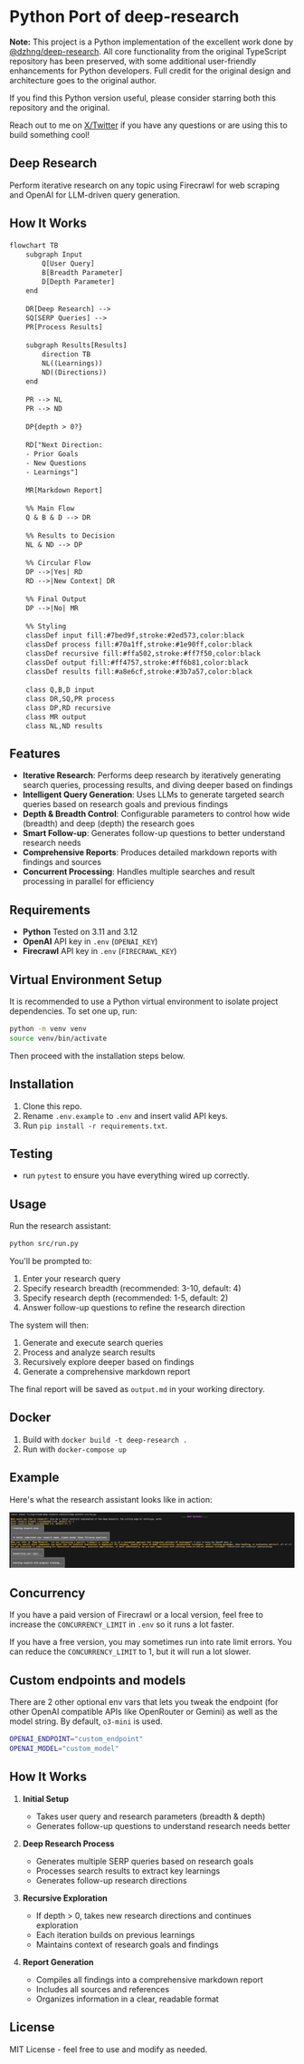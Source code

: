 # Python Port of deep-research

**Note:** This project is a Python implementation of the excellent work done by [@dzhng/deep-research](https://github.com/dzhng/deep-research). All core functionality from the original TypeScript repository has been preserved, with some additional user-friendly enhancements for Python developers. Full credit for the original design and architecture goes to the original author.

If you find this Python version useful, please consider starring both this repository and the original.

Reach out to me on [X/Twitter](https://x.com/kory_kilpatrick) if you have any questions or are using this to build something cool!

## Deep Research

Perform iterative research on any topic using Firecrawl for web scraping and OpenAI for 
LLM-driven query generation.

## How It Works

```mermaid
flowchart TB
    subgraph Input
        Q[User Query]
        B[Breadth Parameter]
        D[Depth Parameter]
    end

    DR[Deep Research] -->
    SQ[SERP Queries] -->
    PR[Process Results]

    subgraph Results[Results]
        direction TB
        NL((Learnings))
        ND((Directions))
    end

    PR --> NL
    PR --> ND

    DP{depth > 0?}

    RD["Next Direction:
    - Prior Goals
    - New Questions
    - Learnings"]

    MR[Markdown Report]

    %% Main Flow
    Q & B & D --> DR

    %% Results to Decision
    NL & ND --> DP

    %% Circular Flow
    DP -->|Yes| RD
    RD -->|New Context| DR

    %% Final Output
    DP -->|No| MR

    %% Styling
    classDef input fill:#7bed9f,stroke:#2ed573,color:black
    classDef process fill:#70a1ff,stroke:#1e90ff,color:black
    classDef recursive fill:#ffa502,stroke:#ff7f50,color:black
    classDef output fill:#ff4757,stroke:#ff6b81,color:black
    classDef results fill:#a8e6cf,stroke:#3b7a57,color:black

    class Q,B,D input
    class DR,SQ,PR process
    class DP,RD recursive
    class MR output
    class NL,ND results
```

## Features

- **Iterative Research**: Performs deep research by iteratively generating search queries, processing results, and diving deeper based on findings
- **Intelligent Query Generation**: Uses LLMs to generate targeted search queries based on research goals and previous findings
- **Depth & Breadth Control**: Configurable parameters to control how wide (breadth) and deep (depth) the research goes
- **Smart Follow-up**: Generates follow-up questions to better understand research needs
- **Comprehensive Reports**: Produces detailed markdown reports with findings and sources
- **Concurrent Processing**: Handles multiple searches and result processing in parallel for efficiency

## Requirements
- **Python** Tested on 3.11 and 3.12
- **OpenAI** API key in `.env` (`OPENAI_KEY`)
- **Firecrawl** API key in `.env` (`FIRECRAWL_KEY`)

## Virtual Environment Setup

It is recommended to use a Python virtual environment to isolate project dependencies. To set one up, run:

```bash
python -m venv venv
source venv/bin/activate
```

Then proceed with the installation steps below.

## Installation
1. Clone this repo.
2. Rename `.env.example` to `.env` and insert valid API keys.
3. Run `pip install -r requirements.txt`.

## Testing
- run `pytest` to ensure you have everything wired up correctly.

## Usage

Run the research assistant:

```bash
python src/run.py
```

You'll be prompted to:

1. Enter your research query
2. Specify research breadth (recommended: 3-10, default: 4)
3. Specify research depth (recommended: 1-5, default: 2)
4. Answer follow-up questions to refine the research direction

The system will then:

1. Generate and execute search queries
2. Process and analyze search results
3. Recursively explore deeper based on findings
4. Generate a comprehensive markdown report

The final report will be saved as `output.md` in your working directory.

## Docker
1. Build with `docker build -t deep-research .`
2. Run with `docker-compose up`

## Example

Here's what the research assistant looks like in action:

![Deep Research CLI Interface](docs/cli-example.png)

## Concurrency

If you have a paid version of Firecrawl or a local version, feel free to increase the `CONCURRENCY_LIMIT` in `.env` so it runs a lot faster.

If you have a free version, you may sometimes run into rate limit errors. You can reduce the `CONCURRENCY_LIMIT` to 1, but it will run a lot slower.

## Custom endpoints and models

There are 2 other optional env vars that lets you tweak the endpoint (for other OpenAI compatible APIs like OpenRouter or Gemini) as well as the model string. By default, `o3-mini` is used.

```bash
OPENAI_ENDPOINT="custom_endpoint"
OPENAI_MODEL="custom_model"
```

## How It Works

1. **Initial Setup**

   - Takes user query and research parameters (breadth & depth)
   - Generates follow-up questions to understand research needs better

2. **Deep Research Process**

   - Generates multiple SERP queries based on research goals
   - Processes search results to extract key learnings
   - Generates follow-up research directions

3. **Recursive Exploration**

   - If depth > 0, takes new research directions and continues exploration
   - Each iteration builds on previous learnings
   - Maintains context of research goals and findings

4. **Report Generation**
   - Compiles all findings into a comprehensive markdown report
   - Includes all sources and references
   - Organizes information in a clear, readable format

## License

MIT License - feel free to use and modify as needed.